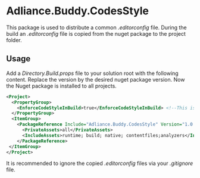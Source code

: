 ﻿# Adliance.Buddy.CodesStyle

This package is used to distribute a common *.editorconfig* file. During the build an *.editorconfig* file is copied from the nuget package to the project folder.

## Usage 

Add a *Directory.Build.props* file to your solution root with the following content. Replace the version by the desired nuget package version.
Now the Nuget package is installed to all projects. 

```xml
<Project> 
  <PropertyGroup>
    <EnforceCodeStyleInBuild>true</EnforceCodeStyleInBuild> <!--This is optional. If set to true the code style is also enforced during build.-->
  </PropertyGroup>
  <ItemGroup>
    <PackageReference Include="Adliance.Buddy.CodesStyle" Version="1.0.0">
      <PrivateAssets>all</PrivateAssets>
      <IncludeAssets>runtime; build; native; contentfiles;analyzers</IncludeAssets>
    </PackageReference>
 </ItemGroup>
</Project>
```

It is recommended to ignore the copied *.editorconfig* files via your *.gitignore* file.
